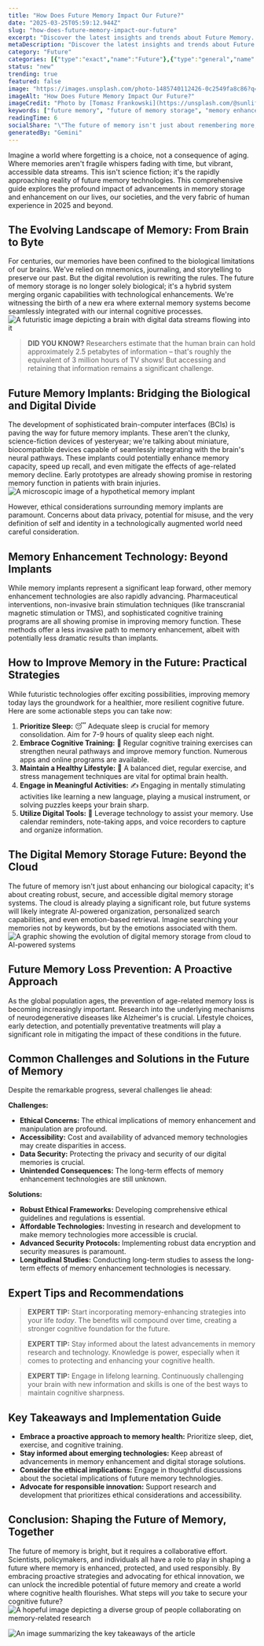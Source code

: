 ```yaml
---
title: "How Does Future Memory Impact Our Future?"
date: "2025-03-25T05:59:12.944Z"
slug: "how-does-future-memory-impact-our-future"
excerpt: "Discover the latest insights and trends about Future Memory. This comprehensive guide covers everything you need to know about Future Memory in 2025."
metaDescription: "Discover the latest insights and trends about Future Memory. This comprehensive guide covers everything you need to know about Future Memory in 2025."
category: "Future"
categories: [{"type":"exact","name":"Future"},{"type":"general","name":"Neuroscience"},{"type":"medium","name":"Cognitive Science"},{"type":"specific","name":"Neural Implants"},{"type":"niche","name":"Memory Encoding"}]
status: "new"
trending: true
featured: false
image: "https://images.unsplash.com/photo-1485740112426-0c2549fa8c86?q=85&w=1200&fit=max&fm=webp&auto=compress"
imageAlt: "How Does Future Memory Impact Our Future?"
imageCredit: "Photo by [Tomasz Frankowski](https://unsplash.com/@sunlifter) on Unsplash"
keywords: ["future memory", "future of memory storage", "memory enhancement technology", "how to improve memory in the future", "future memory implants", "buy memory enhancement supplements", "future memory loss prevention", "digital memory storage future", "future brain technology memory", "best future memory solutions"]
readingTime: 6
socialShare: "\"The future of memory isn't just about remembering more; it's about choosing what we remember, and how we shape our personal narratives for generations to come.\""
generatedBy: "Gemini"
---
```




Imagine a world where forgetting is a choice, not a consequence of aging.  Where memories aren't fragile whispers fading with time, but vibrant, accessible data streams.  This isn't science fiction; it's the rapidly approaching reality of future memory technologies. This comprehensive guide explores the profound impact of advancements in memory storage and enhancement on our lives, our societies, and the very fabric of human experience in 2025 and beyond.

## The Evolving Landscape of Memory: From Brain to Byte

For centuries, our memories have been confined to the biological limitations of our brains.  We've relied on mnemonics, journaling, and storytelling to preserve our past. But the digital revolution is rewriting the rules.  The future of memory storage is no longer solely biological; it's a hybrid system merging organic capabilities with technological enhancements.  We're witnessing the birth of a new era where external memory systems become seamlessly integrated with our internal cognitive processes. ![A futuristic image depicting a brain with digital data streams flowing into it](https://images.unsplash.com/photo-1660720063020-ef70736073ef?q=85&w=1200&fit=max&fm=webp&auto=compress)

> **DID YOU KNOW?** Researchers estimate that the human brain can hold approximately 2.5 petabytes of information – that's roughly the equivalent of 3 million hours of TV shows!  But accessing and retaining that information remains a significant challenge.

## Future Memory Implants: Bridging the Biological and Digital Divide

The development of sophisticated brain-computer interfaces (BCIs) is paving the way for future memory implants. These aren't the clunky, science-fiction devices of yesteryear; we're talking about miniature, biocompatible devices capable of seamlessly integrating with the brain's neural pathways.  These implants could potentially enhance memory capacity, speed up recall, and even mitigate the effects of age-related memory decline.  Early prototypes are already showing promise in restoring memory function in patients with brain injuries. ![A microscopic image of a hypothetical memory implant](https://images.unsplash.com/photo-1629265339808-9b5849d71bbb?q=85&w=1200&fit=max&fm=webp&auto=compress)

However, ethical considerations surrounding memory implants are paramount.  Concerns about data privacy, potential for misuse, and the very definition of self and identity in a technologically augmented world need careful consideration.

## Memory Enhancement Technology: Beyond Implants

While memory implants represent a significant leap forward, other memory enhancement technologies are also rapidly advancing.  Pharmaceutical interventions, non-invasive brain stimulation techniques (like transcranial magnetic stimulation or TMS), and sophisticated cognitive training programs are all showing promise in improving memory function. These methods offer a less invasive path to memory enhancement, albeit with potentially less dramatic results than implants.

## How to Improve Memory in the Future: Practical Strategies

While futuristic technologies offer exciting possibilities, improving memory today lays the groundwork for a healthier, more resilient cognitive future.  Here are some actionable steps you can take now:

1. **Prioritize Sleep:** 😴  Adequate sleep is crucial for memory consolidation. Aim for 7-9 hours of quality sleep each night.
2. **Embrace Cognitive Training:** 🧠 Regular cognitive training exercises can strengthen neural pathways and improve memory function.  Numerous apps and online programs are available.
3. **Maintain a Healthy Lifestyle:** 🥗 A balanced diet, regular exercise, and stress management techniques are vital for optimal brain health.
4. **Engage in Meaningful Activities:** ✍️ Engaging in mentally stimulating activities like learning a new language, playing a musical instrument, or solving puzzles keeps your brain sharp.
5. **Utilize Digital Tools:** 📱 Leverage technology to assist your memory.  Use calendar reminders, note-taking apps, and voice recorders to capture and organize information.

## The Digital Memory Storage Future:  Beyond the Cloud

The future of memory isn't just about enhancing our biological capacity; it's about creating robust, secure, and accessible digital memory storage systems.  The cloud is already playing a significant role, but future systems will likely integrate AI-powered organization, personalized search capabilities, and even emotion-based retrieval.  Imagine searching your memories not by keywords, but by the emotions associated with them. ![A graphic showing the evolution of digital memory storage from cloud to AI-powered systems](https://images.unsplash.com/photo-1658234652613-3d5d410dfa59?q=85&w=1200&fit=max&fm=webp&auto=compress)

## Future Memory Loss Prevention: A Proactive Approach

As the global population ages, the prevention of age-related memory loss is becoming increasingly important.  Research into the underlying mechanisms of neurodegenerative diseases like Alzheimer's is crucial.  Lifestyle choices, early detection, and potentially preventative treatments will play a significant role in mitigating the impact of these conditions in the future.

## Common Challenges and Solutions in the Future of Memory

Despite the remarkable progress, several challenges lie ahead:

**Challenges:**

* **Ethical Concerns:**  The ethical implications of memory enhancement and manipulation are profound.
* **Accessibility:**  Cost and availability of advanced memory technologies may create disparities in access.
* **Data Security:**  Protecting the privacy and security of our digital memories is crucial.
* **Unintended Consequences:**  The long-term effects of memory enhancement technologies are still unknown.

**Solutions:**

* **Robust Ethical Frameworks:**  Developing comprehensive ethical guidelines and regulations is essential.
* **Affordable Technologies:**  Investing in research and development to make memory technologies more accessible is crucial.
* **Advanced Security Protocols:**  Implementing robust data encryption and security measures is paramount.
* **Longitudinal Studies:**  Conducting long-term studies to assess the long-term effects of memory enhancement technologies is necessary.

## Expert Tips and Recommendations

> **EXPERT TIP:**  Start incorporating memory-enhancing strategies into your life *today*.  The benefits will compound over time, creating a stronger cognitive foundation for the future.

> **EXPERT TIP:**  Stay informed about the latest advancements in memory research and technology.  Knowledge is power, especially when it comes to protecting and enhancing your cognitive health.

> **EXPERT TIP:**  Engage in lifelong learning.  Continuously challenging your brain with new information and skills is one of the best ways to maintain cognitive sharpness.

## Key Takeaways and Implementation Guide

* **Embrace a proactive approach to memory health:**  Prioritize sleep, diet, exercise, and cognitive training.
* **Stay informed about emerging technologies:**  Keep abreast of advancements in memory enhancement and digital storage solutions.
* **Consider the ethical implications:**  Engage in thoughtful discussions about the societal implications of future memory technologies.
* **Advocate for responsible innovation:**  Support research and development that prioritizes ethical considerations and accessibility.

## Conclusion: Shaping the Future of Memory, Together

The future of memory is bright, but it requires a collaborative effort.  Scientists, policymakers, and individuals all have a role to play in shaping a future where memory is enhanced, protected, and used responsibly.  By embracing proactive strategies and advocating for ethical innovation, we can unlock the incredible potential of future memory and create a world where cognitive health flourishes.  What steps will *you* take to secure your cognitive future?  ![A hopeful image depicting a diverse group of people collaborating on memory-related research](https://images.unsplash.com/photo-1656135024421-8e625843ac59?q=85&w=1200&fit=max&fm=webp&auto=compress)

![An image summarizing the key takeaways of the article](https://images.unsplash.com/photo-1485740112426-0c2549fa8c86?q=85&w=1200&fit=max&fm=webp&auto=compress)
